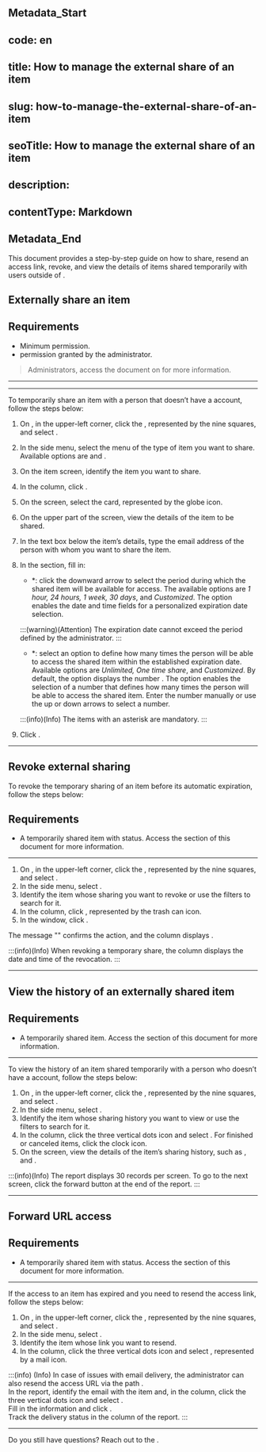 ## Metadata_Start 
## code: en
## title: How to manage the external share of an item 
## slug: how-to-manage-the-external-share-of-an-item 
## seoTitle: How to manage the external share of an item 
## description:  
## contentType: Markdown 
## Metadata_End
This document provides a step-by-step guide on how to share, resend an access link, revoke, and view the details of items shared temporarily with users outside of . 


## Externally share an item

## Requirements

- Minimum  permission.
-  permission granted by the administrator.

> Administrators, access the document on  for more information.
***
---
To temporarily share an item with a person that doesn’t have a  account, follow the steps below:

1. On , in the upper-left corner, click the , represented by the nine squares, and select .
2. In the side menu, select the menu of the type of item you want to share. Available options are  and .
3. On the item screen, identify the item you want to share.
4. In the  column, click .
5. On the  screen, select the  card, represented by the globe icon.
6. On the upper part of the  screen, view the details of the item to be shared.
7. In the text box below the item’s details, type the email address of the person with whom you want to share the item.
8. In the  section, fill in:

   - *: click the downward arrow to select the period during which the shared item will be available for access. The available options are *1 hour, 24 hours, 1 week, 30 days*, and *Customized*. The  option enables the date and time fields for a personalized expiration date selection.

   :::(warning)(Attention)
   The expiration date cannot exceed the period defined by the administrator.
   :::

   - *: select an option to define how many times the person will be able to access the shared item within the established expiration date. Available options are *Unlimited, One time share*, and *Customized*. By default, the  option displays the number . The  option enables the selection of a number that defines how many times the person will be able to access the shared item. Enter the number manually or use the up or down arrows to select a number.

   :::(info)(Info)
   The items with an asterisk are mandatory.
   :::

9. Click .

---

## Revoke external sharing

To revoke the temporary sharing of an item before its automatic expiration, follow the steps below:

## Requirements

- A temporarily shared item with  status. Access the  section of this document for more information.
---
1. On , in the upper-left corner, click the , represented by the nine squares, and select .
2. In the side menu, select .
3. Identify the item whose sharing you want to revoke or use the filters to search for it.
4. In the  column, click , represented by the trash can icon.
5. In the  window, click .

The message "" confirms the action, and the column  displays .

:::(info)(Info)
When revoking a temporary share, the  column displays the date and time of the revocation.
:::

---

## View the history of an externally shared item

## Requirements

- A temporarily shared item. Access the section of this document for more information.
---

To view the history of an item shared temporarily with a person who doesn’t have a  account, follow the steps below:

1. On , in the upper-left corner, click the , represented by the nine squares, and select .
2. In the side menu, select .
3. Identify the item whose sharing history you want to view or use the filters to search for it.
4. In the  column, click the three vertical dots icon and select . For finished or canceled items, click the clock icon.
5. On the  screen, view the details of the item’s sharing history, such as , and .

:::(info)(Info)
The report displays 30 records per screen. To go to the next screen, click the forward button at the end of the report.
:::

---

## Forward URL access

## Requirements

- A temporarily shared item with  status. Access the  section of this document for more information.
---
If the access to an item has expired and you need to resend the access link, follow the steps below:

1. On , in the upper-left corner, click the , represented by the nine squares, and select .
2. In the side menu, select .
3. Identify the item whose link you want to resend.
4. In the  column, click the three vertical dots icon and select , represented by a mail icon.

:::(info) (Info)
In case of issues with email delivery, the administrator can also resend the access URL via the path .  
In the  report, identify the email with the item and, in the  column, click the three vertical dots icon and select .  
Fill in the information and click .  
Track the delivery status in the  column of the  report.
:::

---
Do you still have questions? Reach out to the .
